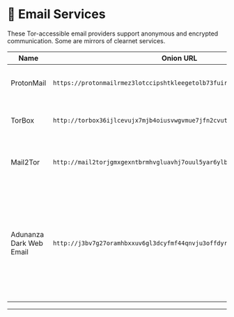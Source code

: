 # 📧 Email Services

These Tor-accessible email providers support anonymous and encrypted communication. Some are mirrors of clearnet services.

| Name          | Onion URL                                      | Description |
|---------------|------------------------------------------------|-------------|
| ProtonMail    | `https://protonmailrmez3lotccipshtkleegetolb73fuirgj7r4o4vfu7ozyd.onion/` | Encrypted email with Tor access; based in Switzerland. |
| TorBox      | `http://torbox36ijlcevujx7mjb4oiusvwgvmue7jfn2cvutwa6kl6to3uyqad.onion/` | Secure, Tor-only anonymous email service. |
| Mail2Tor     | `http://mail2torjgmxgexntbrmhvgluavhj7ouul5yar6ylbvjkxwqf6ixkwyd.onion/` | Anonymous Tor-based email communication service. |
| Adunanza Dark Web Email | `http://j3bv7g27oramhbxxuv6gl3dcyfmf44qnvju3offdyrap7hurfprq74qd.onion/` | Adunanza is designed for users seeking enhanced privacy and anonymity. It allows for the creation of email accounts without requiring personal information. |

---
